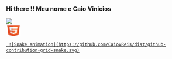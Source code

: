 ### Hi there !!  Meu nome e Caio Vinicios

<div >
   <a href="https://github.com/CaioVReis">
  <img height="180em" src="https://github-readme-stats.vercel.app/api?username=CaioVReis&show_icons=true&theme=dark&include_all_commits=true&count_private=true"/>
<div/>
     <img align="center" alt="Rafa-HTML" height="30" width="40" src="https://raw.githubusercontent.com/devicons/devicon/master/icons/html5/html5-original.svg">
     
     ![Snake animation](https://github.com/CaioVReis/dist/github-contribution-grid-snake.svg)
     
<div/>


